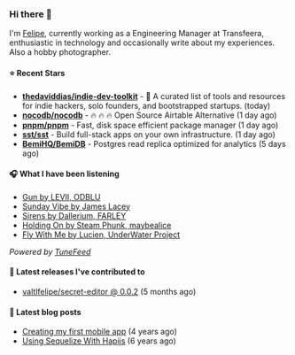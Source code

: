 ### Hi there 👋

I'm [Felipe](https://felipevm.com), currently working as a Engineering Manager at Transfeera, enthusiastic in technology and occasionally write about my experiences. Also a hobby photographer.

#### ⭐ Recent Stars
- **[thedaviddias/indie-dev-toolkit](https://github.com/thedaviddias/indie-dev-toolkit)** - 🚀 A curated list of tools and resources for indie hackers, solo founders, and bootstrapped startups. (today)
- **[nocodb/nocodb](https://github.com/nocodb/nocodb)** - 🔥 🔥 🔥 Open Source Airtable Alternative (1 day ago)
- **[pnpm/pnpm](https://github.com/pnpm/pnpm)** - Fast, disk space efficient package manager (1 day ago)
- **[sst/sst](https://github.com/sst/sst)** - Build full-stack apps on your own infrastructure. (1 day ago)
- **[BemiHQ/BemiDB](https://github.com/BemiHQ/BemiDB)** - Postgres read replica optimized for analytics (5 days ago)

#### 🎧 What I have been listening
- [Gun by LEVII, ODBLU](https://open.spotify.com/track/6lmsqsHbHPmUhNXZASLcs1)
- [Sunday Vibe by James Lacey](https://open.spotify.com/track/0R4rV2BoKcNz1gIALk76HH)
- [Sirens by Dallerium, FARLEY](https://open.spotify.com/track/14tDY4UrwhZbhRktMhZ2v5)
- [Holding On by Steam Phunk, maybealice](https://open.spotify.com/track/5sWEv6IqfiieSumtT3x9sa)
- [Fly With Me by Lucien, UnderWater Project](https://open.spotify.com/track/4BJGIPhm7dcBoe1gJ7hkok)

_Powered by [TuneFeed](https://tunefeed.app?ref=valtlfelipe-gh-profile)_ 

#### 🚀 Latest releases I've contributed to


- [valtlfelipe/secret-editor @ 0.0.2](https://github.com/valtlfelipe/secret-editor/releases/tag/0.0.2) (5 months ago)

#### 📄 Latest blog posts
- [Creating my first mobile app](https://felipevm.com/posts/creating-my-first-mobile-app/) (4 years ago)
- [Using Sequelize With Hapijs](https://felipevm.com/posts/using-sequelize-with-hapijs/) (6 years ago)
